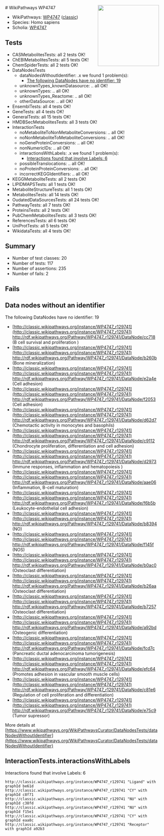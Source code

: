 <img style="float: right; width: 200px" src="https://upload.wikimedia.org/wikipedia/commons/thumb/8/83/Wplogo_with_text_500.png/640px-Wplogo_with_text_500.png" />
# WikiPathways WP4747

* WikiPathways: [WP4747](https://wikipathways.org/pathways/WP4747) ([classic](https://classic.wikipathways.org/instance/WP4747))
* Species: Homo sapiens
* Scholia: [WP4747](https://scholia.toolforge.org/wikipathways/WP4747)
## Tests
* CASMetabolitesTests: all 2 tests OK!
* ChEBIMetabolitesTests: all 5 tests OK!
* ChemSpiderTests: all 2 tests OK!
* DataNodesTests
    * dataNodesWithoutIdentifier: .x we found 1 problem(s):
        * [The following DataNodes have no identifier: 19](#8792c499)
    * unknownTypes_knownDatasource: .. all OK!
    * unknownTypes: .. all OK!
    * unknownTypes_Reactome: .. all OK!
    * otherDataSource: .. all OK!
* EnsemblTests: all 4 tests OK!
* GeneTests: all 4 tests OK!
* GeneralTests: all 15 tests OK!
* HMDBSecMetabolitesTests: all 3 tests OK!
* InteractionTests
    * noMetaboliteToNonMetaboliteConversions: .. all OK!
    * noNonMetaboliteToMetaboliteConversions: .. all OK!
    * noGeneProteinConversions: .. all OK!
    * nonNumericIDs: .. all OK!
    * interactionsWithLabels: .x we found 1 problem(s):
        * [Interactions found that involve Labels: 6](#630d267d)
    * possibleTranslocations: .. all OK!
    * noProteinProteinConversions: .. all OK!
    * incorrectKEGGIdentifiers: .. all OK!
* KEGGMetaboliteTests: all 2 tests OK!
* LIPIDMAPSTests: all 1 tests OK!
* MetaboliteStructureTests: all 1 tests OK!
* MetabolitesTests: all 14 tests OK!
* OudatedDataSourcesTests: all 24 tests OK!
* PathwayTests: all 7 tests OK!
* ProteinsTests: all 2 tests OK!
* PubChemMetabolitesTests: all 3 tests OK!
* ReferencesTests: all 6 tests OK!
* UniProtTests: all 5 tests OK!
* WikidataTests: all 4 tests OK!


## Summary

* Number of test classes: 20
* Number of tests: 117
* Number of assertions: 235
* Number of fails: 2

## Fails

<a name="8792c499" />

## Data nodes without an identifier

The following DataNodes have no identifier: 19

* [http://classic.wikipathways.org/instance/WP4747_r129741](http://classic.wikipathways.org/instance/WP4747_r129741) http://rdf.wikipathways.org/Pathway/WP4747_r129741/DataNode/cc718 (B cell survival
and proliferation )
* [http://classic.wikipathways.org/instance/WP4747_r129741](http://classic.wikipathways.org/instance/WP4747_r129741) http://rdf.wikipathways.org/Pathway/WP4747_r129741/DataNode/b260b (Bone mineralization)
* [http://classic.wikipathways.org/instance/WP4747_r129741](http://classic.wikipathways.org/instance/WP4747_r129741) http://rdf.wikipathways.org/Pathway/WP4747_r129741/DataNode/e2a4e (Cell adhesion)
* [http://classic.wikipathways.org/instance/WP4747_r129741](http://classic.wikipathways.org/instance/WP4747_r129741) http://rdf.wikipathways.org/Pathway/WP4747_r129741/DataNode/f2053 (Cell adhesion)
* [http://classic.wikipathways.org/instance/WP4747_r129741](http://classic.wikipathways.org/instance/WP4747_r129741) http://rdf.wikipathways.org/Pathway/WP4747_r129741/DataNode/d62d7 (Chemotactic activity in
 monocytes and basophils)
* [http://classic.wikipathways.org/instance/WP4747_r129741](http://classic.wikipathways.org/instance/WP4747_r129741) http://rdf.wikipathways.org/Pathway/WP4747_r129741/DataNode/c9112 (Chondrocyte proliferation, 
differentiation and 
cell adhesion)
* [http://classic.wikipathways.org/instance/WP4747_r129741](http://classic.wikipathways.org/instance/WP4747_r129741) http://rdf.wikipathways.org/Pathway/WP4747_r129741/DataNode/d2973 (Immune responses,
inflammation
and hematopoiesis )
* [http://classic.wikipathways.org/instance/WP4747_r129741](http://classic.wikipathways.org/instance/WP4747_r129741) http://rdf.wikipathways.org/Pathway/WP4747_r129741/DataNode/aae06 (Inflammation, 
B-cell maturation)
* [http://classic.wikipathways.org/instance/WP4747_r129741](http://classic.wikipathways.org/instance/WP4747_r129741) http://rdf.wikipathways.org/Pathway/WP4747_r129741/DataNode/f6b5b (Leukocyte-endothelial
 cell adhesion)
* [http://classic.wikipathways.org/instance/WP4747_r129741](http://classic.wikipathways.org/instance/WP4747_r129741) http://rdf.wikipathways.org/Pathway/WP4747_r129741/DataNode/b8394 (NO)
* [http://classic.wikipathways.org/instance/WP4747_r129741](http://classic.wikipathways.org/instance/WP4747_r129741) http://rdf.wikipathways.org/Pathway/WP4747_r129741/DataNode/f145f (NOS)
* [http://classic.wikipathways.org/instance/WP4747_r129741](http://classic.wikipathways.org/instance/WP4747_r129741) http://rdf.wikipathways.org/Pathway/WP4747_r129741/DataNode/b0ac0 (Osteoclast
differentiation)
* [http://classic.wikipathways.org/instance/WP4747_r129741](http://classic.wikipathways.org/instance/WP4747_r129741) http://rdf.wikipathways.org/Pathway/WP4747_r129741/DataNode/b26aa (Osteoclast
differentiation)
* [http://classic.wikipathways.org/instance/WP4747_r129741](http://classic.wikipathways.org/instance/WP4747_r129741) http://rdf.wikipathways.org/Pathway/WP4747_r129741/DataNode/b7257 (Osteoclast
differentiation)
* [http://classic.wikipathways.org/instance/WP4747_r129741](http://classic.wikipathways.org/instance/WP4747_r129741) http://rdf.wikipathways.org/Pathway/WP4747_r129741/DataNode/a92bd (Osteogenic differentiation)
* [http://classic.wikipathways.org/instance/WP4747_r129741](http://classic.wikipathways.org/instance/WP4747_r129741) http://rdf.wikipathways.org/Pathway/WP4747_r129741/DataNode/fcd7c (Pancreatic ductal
 adenocarcinoma
tumorigenesis)
* [http://classic.wikipathways.org/instance/WP4747_r129741](http://classic.wikipathways.org/instance/WP4747_r129741) http://rdf.wikipathways.org/Pathway/WP4747_r129741/DataNode/efc64 (Promotes adhesion
 in vascular smooth
 muscle cells)
* [http://classic.wikipathways.org/instance/WP4747_r129741](http://classic.wikipathways.org/instance/WP4747_r129741) http://rdf.wikipathways.org/Pathway/WP4747_r129741/DataNode/c81e6 (Regulation of 
cell proliferation
 and differentiation)
* [http://classic.wikipathways.org/instance/WP4747_r129741](http://classic.wikipathways.org/instance/WP4747_r129741) http://rdf.wikipathways.org/Pathway/WP4747_r129741/DataNode/e75c9 (Tumor supressor)


More details at [https://www.wikipathways.org/WikiPathwaysCurator/DataNodesTests/dataNodesWithoutIdentifier](https://www.wikipathways.org/WikiPathwaysCurator/DataNodesTests/dataNodesWithoutIdentifier)

<a name="630d267d" />

## InteractionTests.interactionsWithLabels

Interactions found that involve Labels: 6
```
http://classic.wikipathways.org/instance/WP4747_r129741 "Ligand" with graphId be61d
http://classic.wikipathways.org/instance/WP4747_r129741 "CY" with graphId c8f71
http://classic.wikipathways.org/instance/WP4747_r129741 "NU" with graphId c38fd
http://classic.wikipathways.org/instance/WP4747_r129741 "NU" with graphId f15e1
http://classic.wikipathways.org/instance/WP4747_r129741 "CY" with graphId eaa8c
http://classic.wikipathways.org/instance/WP4747_r129741 "Receptor" with graphId a92b3
```


